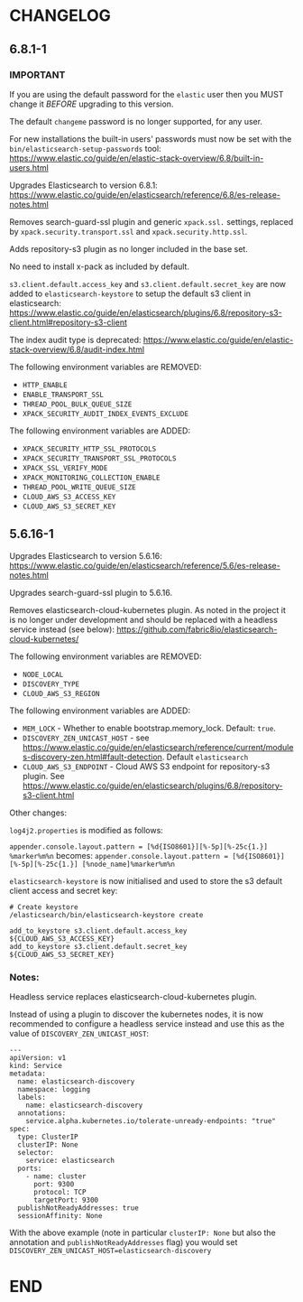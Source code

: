 # CHANGELOG

## 6.8.1-1

### IMPORTANT

If you are using the default password for the `elastic` user then you MUST change it *BEFORE* upgrading to this version.

The default `changeme` password is no longer supported, for any user.

For new installations the built-in users' passwords must now be set with the `bin/elasticsearch-setup-passwords` tool:
https://www.elastic.co/guide/en/elastic-stack-overview/6.8/built-in-users.html

Upgrades Elasticsearch to version 6.8.1: https://www.elastic.co/guide/en/elasticsearch/reference/6.8/es-release-notes.html

Removes search-guard-ssl plugin and generic `xpack.ssl.` settings, replaced by `xpack.security.transport.ssl` and `xpack.security.http.ssl`.

Adds repository-s3 plugin as no longer included in the base set.

No need to install x-pack as included by default.

`s3.client.default.access_key` and `s3.client.default.secret_key` are now added to `elasticsearch-keystore` to setup the default s3 client in elasticsearch:
https://www.elastic.co/guide/en/elasticsearch/plugins/6.8/repository-s3-client.html#repository-s3-client

The index audit type is deprecated: https://www.elastic.co/guide/en/elastic-stack-overview/6.8/audit-index.html

The following environment variables are REMOVED:

* `HTTP_ENABLE`
* `ENABLE_TRANSPORT_SSL`
* `THREAD_POOL_BULK_QUEUE_SIZE`
* `XPACK_SECURITY_AUDIT_INDEX_EVENTS_EXCLUDE`

The following environment variables are ADDED:

* `XPACK_SECURITY_HTTP_SSL_PROTOCOLS`
* `XPACK_SECURITY_TRANSPORT_SSL_PROTOCOLS`
* `XPACK_SSL_VERIFY_MODE`
* `XPACK_MONITORING_COLLECTION_ENABLE`
* `THREAD_POOL_WRITE_QUEUE_SIZE`
* `CLOUD_AWS_S3_ACCESS_KEY`
* `CLOUD_AWS_S3_SECRET_KEY`

## 5.6.16-1

Upgrades Elasticsearch to version 5.6.16: https://www.elastic.co/guide/en/elasticsearch/reference/5.6/es-release-notes.html

Upgrades search-guard-ssl plugin to 5.6.16.

Removes elasticsearch-cloud-kubernetes plugin. As noted in the project it is no longer under development and should be replaced with a headless service instead (see below):
https://github.com/fabric8io/elasticsearch-cloud-kubernetes/

The following environment variables are REMOVED:

* `NODE_LOCAL`
* `DISCOVERY_TYPE`
* `CLOUD_AWS_S3_REGION`

The following environment variables are ADDED:

* `MEM_LOCK` - Whether to enable bootstrap.memory_lock. Default: `true`.
* `DISCOVERY_ZEN_UNICAST_HOST` - see https://www.elastic.co/guide/en/elasticsearch/reference/current/modules-discovery-zen.html#fault-detection. Default `elasticsearch`
* `CLOUD_AWS_S3_ENDPOINT` - Cloud AWS S3 endpoint for repository-s3 plugin. See https://www.elastic.co/guide/en/elasticsearch/plugins/6.8/repository-s3-client.html

Other changes:

`log4j2.properties` is modified as follows:

`appender.console.layout.pattern = [%d{ISO8601}][%-5p][%-25c{1.}] %marker%m%n`
becomes:
`appender.console.layout.pattern = [%d{ISO8601}][%-5p][%-25c{1.}] [%node_name]%marker%m%n`

`elasticsearch-keystore` is now initialised and used to store the s3 default client access and secret key:

```
# Create keystore
/elasticsearch/bin/elasticsearch-keystore create

add_to_keystore s3.client.default.access_key ${CLOUD_AWS_S3_ACCESS_KEY}
add_to_keystore s3.client.default.secret_key ${CLOUD_AWS_S3_SECRET_KEY}
```

### Notes:

Headless service replaces elasticsearch-cloud-kubernetes plugin.

Instead of using a plugin to discover the kubernetes nodes, it is now recommended to configure a headless service instead and use this as the value of `DISCOVERY_ZEN_UNICAST_HOST`:

```
---
apiVersion: v1
kind: Service
metadata:
  name: elasticsearch-discovery
  namespace: logging
  labels:
    name: elasticsearch-discovery
  annotations:
    service.alpha.kubernetes.io/tolerate-unready-endpoints: "true"
spec:
  type: ClusterIP
  clusterIP: None
  selector:
    service: elasticsearch
  ports:
    - name: cluster
      port: 9300
      protocol: TCP
      targetPort: 9300
  publishNotReadyAddresses: true
  sessionAffinity: None
```

With the above example (note in particular `clusterIP: None` but also the annotation and `publishNotReadyAddresses` flag) you would set `DISCOVERY_ZEN_UNICAST_HOST=elasticsearch-discovery`

# END
